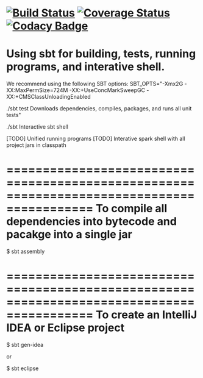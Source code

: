 [![Build Status](https://travis-ci.org/malcolmgreaves/bigmlbook.svg?branch=master)](https://travis-ci.org/malcolmgreaves/bigmlbook) [![Coverage Status](https://img.shields.io/coveralls/malcolmgreaves/bigmlbook.svg)](https://coveralls.io/r/malcolmgreaves/bigmlbook) [![Codacy Badge](https://www.codacy.com/project/badge/11dadc2315a3490ba45ade59881aab7b)](https://www.codacy.com/public/greavesmalcolm/bigmlbook)
==========================================================================================
Using sbt for building, tests, running programs, and interative shell.
==========================================================================================

We recommend using the following SBT options:
	 SBT_OPTS="-Xmx2G -XX:MaxPermSize=724M  -XX:+UseConcMarkSweepGC  -XX:+CMSClassUnloadingEnabled

./sbt test
	Downloads dependencies, compiles, packages, and runs all unit tests" 

./sbt
	Interactive sbt shell

[TODO] Unified running programs
[TODO] Interative spark shell with all project jars in classpath

==========================================================================================
To compile all dependencies into bytecode and pacakge into a single jar
==========================================================================================

$ sbt assembly

==========================================================================================
To create an IntelliJ IDEA or Eclipse project
==========================================================================================

$ sbt gen-idea

or

$ sbt eclipse
